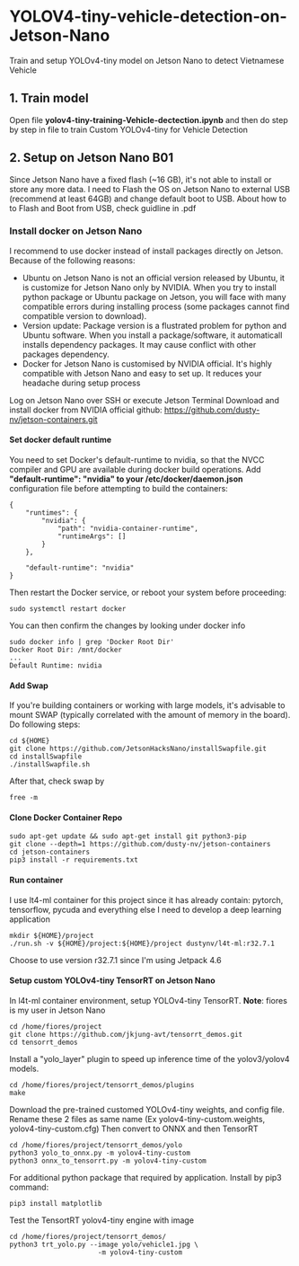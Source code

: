 # YOLOV4-tiny-vehicle-detection-on-Jetson-Nano
 Train and setup YOLOv4-tiny model on Jetson Nano to detect Vietnamese Vehicle
## 1. Train model
Open file **yolov4-tiny-training-Vehicle-dectection.ipynb** and then do step by step in file to train Custom YOLOv4-tiny for Vehicle Detection
## 2. Setup on Jetson Nano B01
Since Jetson Nano have a fixed flash (~16 GB), it's not able to install or store any more data. I need to Flash the OS on Jetson Nano to external USB (recommend at least 64GB) and change default boot to USB.
About how to to Flash and Boot from USB, check guidline in .pdf
### Install docker on Jetson Nano
I recommend to use docker instead of install packages directly on Jetson. Because of the following reasons:
* Ubuntu on Jetson Nano is not an official version released by Ubuntu, it is customize for Jetson Nano only by NVIDIA. When you try to install python package or Ubuntu package on Jetson, you will face with many compatible errors during installing process (some packages cannot find compatible version to download).
* Version update: Package version is a flustrated problem for python and Ubuntu software. When you install a package/software, it automaticall installs dependency packages. It may cause conflict with other packages dependency.
* Docker for Jetson Nano is customised by NVIDIA official. It's highly compatible with Jetson Nano and easy to set up. It reduces your headache during setup process

Log on Jetson Nano over SSH or execute Jetson Terminal
Download and install docker from NVIDIA official github: https://github.com/dusty-nv/jetson-containers.git
#### Set docker default runtime
You need to set Docker's default-runtime to nvidia, so that the NVCC compiler and GPU are available during docker build operations. Add **"default-runtime": "nvidia" to your /etc/docker/daemon.json** configuration file before attempting to build the containers:
```
{
    "runtimes": {
        "nvidia": {
            "path": "nvidia-container-runtime",
            "runtimeArgs": []
        }
    },

    "default-runtime": "nvidia"
}
```
Then restart the Docker service, or reboot your system before proceeding:
```
sudo systemctl restart docker
```
You can then confirm the changes by looking under docker info
```
sudo docker info | grep 'Docker Root Dir'
Docker Root Dir: /mnt/docker
...
Default Runtime: nvidia
```
#### Add Swap
If you're building containers or working with large models, it's advisable to mount SWAP (typically correlated with the amount of memory in the board). Do following steps:
```
cd ${HOME}
git clone https://github.com/JetsonHacksNano/installSwapfile.git
cd installSwapfile
./installSwapfile.sh
```
After that, check swap by 
```
free -m
```
#### Clone Docker Container Repo
```
sudo apt-get update && sudo apt-get install git python3-pip
git clone --depth=1 https://github.com/dusty-nv/jetson-containers
cd jetson-containers
pip3 install -r requirements.txt
```
#### Run container
I use lt4-ml container for this project since it has already contain: pytorch, tensorflow, pycuda and everything else I need to develop a deep learning application
```
mkdir ${HOME}/project
./run.sh -v ${HOME}/project:${HOME}/project dustynv/l4t-ml:r32.7.1
```
Choose to use version r32.7.1 since I'm using Jetpack 4.6
#### Setup custom YOLOv4-tiny TensorRT on Jetson Nano
In l4t-ml container environment, setup YOLOv4-tiny TensorRT.
**Note**: fiores is my user in Jetson Nano
```
cd /home/fiores/project
git clone https://github.com/jkjung-avt/tensorrt_demos.git
cd tensorrt_demos
```
Install a "yolo_layer" plugin to speed up inference time of the yolov3/yolov4 models.
```
cd /home/fiores/project/tensorrt_demos/plugins
make
```
Download the pre-trained customed YOLOv4-tiny weights, and config file. Rename these 2 files as same name (Ex yolov4-tiny-custom.weights, yolov4-tiny-custom.cfg) Then convert to ONNX and then TensorRT
```
cd /home/fiores/project/tensorrt_demos/yolo
python3 yolo_to_onnx.py -m yolov4-tiny-custom
python3 onnx_to_tensorrt.py -m yolov4-tiny-custom
```
For additional python package that required by application. Install by pip3 command: 
```
pip3 install matplotlib
```
Test the TensortRT yolov4-tiny engine with image
```
cd /home/fiores/project/tensorrt_demos/
python3 trt_yolo.py --image yolo/vehicle1.jpg \
                      -m yolov4-tiny-custom
```

